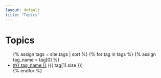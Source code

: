 ```yaml
---
layout: default
title: "Topics"
---
```


# Topics

<ul>
{% assign tags = site.tags | sort %}
{% for tag in tags %}
  {% assign tag_name = tag[0] %}
  <li><a href="{{ '/tag/' | append: tag_name | append: '/' | relative_url }}">#{{ tag_name }}</a> ({{ tag[1].size }})</li>
{% endfor %}
</ul>
